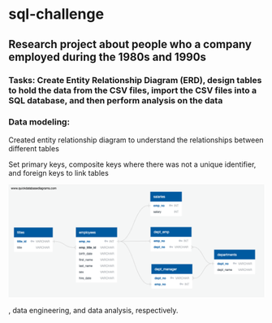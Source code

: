 # sql-challenge

## Research project about people who a company employed during the 1980s and 1990s
### Tasks: Create Entity Relationship Diagram (ERD), design tables to hold the data from the CSV files, import the CSV files into a SQL database, and then perform analysis on the data

### Data modeling:
Created entity relationship diagram to understand the relationships between different tables

Set primary keys, composite keys where there was not a unique identifier, and foreign keys to link tables

![erd](https://github.com/caitlin-hartley/sql-challenge/blob/main/employeeSQL/employees_erd.png)

, data engineering, and data analysis, respectively.
